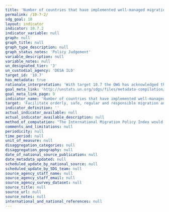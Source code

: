 ```yaml
---
title: 'Number of countries that have implemented well-managed migration policies'
permalink: /10-7-2/
sdg_goal: 10
layout: indicator
indicator: 10.7.2
indicator_variable: null
graph: null
graph_title: null
graph_type_description: null
graph_status_notes: 'Policy Judgement'
variable_description: null
variable_notes: null
un_designated_tier: '3'
un_custodial_agency: 'DESA ILO'
target_id: '10.7'
has_metadata: true
rationale_interpretation: 'With target 10.7 the OWG has acknowledged the significance of well-managed migration policies for the quality of migration ("orderly, safe, regular and responsible:") which in turn determines development outcomes of migration. This would ensure that migrants are not left behind. Bearing in mind that "well-managed migration policies:" is a multi-dimensional issue, spanning issues like migrant remittances, circular migration, responses to climate change and crises; a composite index would be the only way to capture progress and to make actionable gap analyses. The monitoring of the commitment to "well-managed migration policies:" through a composite index would enable to bring together the already existing broad range of sources on migration policy such as follow-up mechanisms of international conventions and protocols related to international migration as well as elements captured in the outcome documents from the deliberations in the 2nd and 3rd Committees of the General Assembly, the High-level Dialogues on International Migration and Development, the Commission on Population and Development, the Human Rights Council, the Global Forum on Migration and Development and IOM Council.'
goal_meta_link: 'http://unstats.un.org/sdgs/files/metadata-compilation/Metadata-Goal-10.pdf'
goal_meta_link_page: 9
indicator_name: 'Number of countries that have implemented well-managed migration policies'
target: 'Facilitate orderly, safe, regular and responsible migration and mobility of people, including through the implementation of planned and well-managed migration policies.'
indicator_definition: ''
actual_indicator_available: null
actual_indicator_available_description: null
method_of_computation: "The International Migration Policy Index would track development and identify gaps through aggregation of reporting on migration policies relevant for the SDG framework. The aggregation of constituent items of \"well-managed migration policies\" will be based on existing regional and thematic migration policy indexes and state of the art methodology on conceptualizing and measuring migration policies (Bjerre et. al 2015). Current work points toward the index tracking status regarding the following migration policy strands: \tPromoting and protecting the human rights of migrants \tSupporting socio-economic outcome \tSupporting regulated mobility \tMobility dimensions of crisis \tPartnerships and cooperation Computation would be based on a three-tier-scale, e.g. 100 = comprehensive; 50 = elaborated; 0 = basic level of implementation; or 100 = 100%-90%; 50 = 89%-40%; 0 = 39% and below for proportion of coverage etc."
comments_and_limitations: null
periodicity: null
time_period: null
unit_of_measure: null
disaggregation_categories: null
disaggregation_geography: null
date_of_national_source_publication: null
date_metadata_updated: null
scheduled_update_by_national_source: null
scheduled_update_by_SDG_team: null
source_agency_staff_name: null
source_agency_staff_email: null
source_agency_survey_dataset: null
source_title: null
source_url: null
source_notes: null
international_and_national_references: null
---
```

